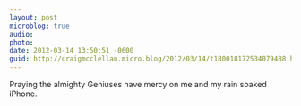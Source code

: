 ```yaml
---
layout: post
microblog: true
audio: 
photo: 
date: 2012-03-14 13:50:51 -0600
guid: http://craigmcclellan.micro.blog/2012/03/14/t180018172534079488.html
---
```

Praying the almighty Geniuses have mercy on me and my rain soaked iPhone.
